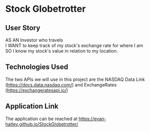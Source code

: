 # Stock Globetrotter

## User Story
AS AN Investor who travels  
I WANT to keep track of my stock's exchange rate for where I am  
SO I know my stock's value in relation to my location.  

## Technologies Used
The two APIs we will use in this project are the NASDAQ Data Link (https://docs.data.nasdaq.com/) and ExchangeRates (https://exchangeratesapi.io/)

## Application Link
The application can be reached at https://evan-hatley.github.io/StockGlobetrotter/

